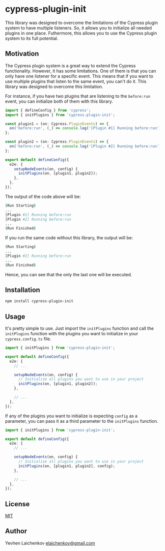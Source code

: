 # cypress-plugin-init

This library was designed to overcome the limitations of the Cypress plugin system to have multiple listeners. So, it allows you to initialize all needed plugins in one place. Futhermore, this allows you to use the Cypress plugin system to its full potential.

## Motivation

The Cypress plugin system is a great way to extend the Cypress functionality. However, it has some limitations. One of them is that you can only have one listener for a specific event. This means that if you want to use multiple plugins that listen to the same event, you can't do it. This library was designed to overcome this limitation. 

For instance, if you have two plugins that are listening to the `before:run` event, you can initialize both of them with this library.

```ts
import { defineConfig } from 'cypress';
import { initPlugins } from 'cypress-plugin-init';

const plugin1 = (on: Cypress.PluginEvents) => {
  on('before:run', (_) => console.log('[Plugin #1] Running before:run'));
};

const plugin2 = (on: Cypress.PluginEvents) => {
  on('before:run', (_) => console.log('[Plugin #2] Running before:run'));
};

export default defineConfig({
  e2e: {
    setupNodeEvents(on, config) {
      initPlugins(on, [plugin1, plugin2]);
    },
  },
});
```

The output of the code above will be:

```bash
(Run Starting)
...
[Plugin #1] Running before:run
[Plugin #2] Running before:run
...
(Run Finished)
```

If you run the same code without this library, the output will be:

```bash
(Run Starting)
...
[Plugin #2] Running before:run
...
(Run Finished)
```

Hence, you can see that the only the last one will be executed.

## Installation

```bash
npm install cypress-plugin-init
```

## Usage

It's pretty simple to use. Just import the `initPlugins` function and call the `initPlugins` function with the plugins you want to initialize in your `cypress.config.ts` file.

```ts
import { initPlugins } from 'cypress-plugin-init';

export default defineConfig({
  e2e: {
    // ...

    setupNodeEvents(on, config) {
      // Initialize all plugins you want to use in your project
      initPlugins(on, [plugin1, plugin2]);
    },

    // ...
  },
});

```

If any of the plugins you want to initialize is expecting `config` as a parameter, you can pass it as a third parameter to the `initPlugins` function.

```ts
import { initPlugins } from 'cypress-plugin-init';

export default defineConfig({
  e2e: {
    // ...

    setupNodeEvents(on, config) {
      // Initialize all plugins you want to use in your project
      initPlugins(on, [plugin1, plugin2], config);
    },

    // ...
  },
});
```

## License

[MIT](LICENSE)

## Author

Yevhen Laichenkov <elaichenkov@gmail.com>
